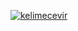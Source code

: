 <a href="https://ibb.co/BtQ4wRb"><img src="https://i.ibb.co/XbKyVT1/kelimecevir.jpg" alt="kelimecevir" border="0"></a>
